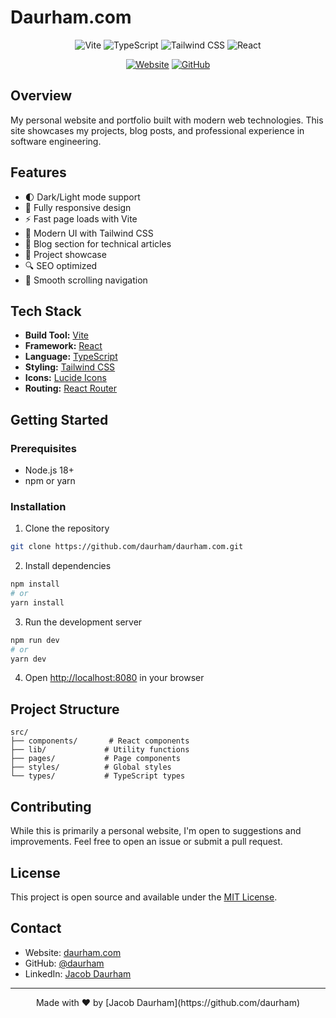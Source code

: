 # Daurham.com

<div align="center">

![Vite](https://img.shields.io/badge/Vite-646CFF?style=for-the-badge&logo=vite&logoColor=white)
![TypeScript](https://img.shields.io/badge/TypeScript-007ACC?style=for-the-badge&logo=typescript&logoColor=white)
![Tailwind CSS](https://img.shields.io/badge/Tailwind_CSS-38B2AC?style=for-the-badge&logo=tailwind-css&logoColor=white)
![React](https://img.shields.io/badge/React-20232A?style=for-the-badge&logo=react&logoColor=61DAFB)

[![Website](https://img.shields.io/badge/Website-Daurham.com-2ea44f?style=for-the-badge)](https://daurham.com)
[![GitHub](https://img.shields.io/badge/GitHub-@daurham-181717?style=for-the-badge&logo=github)](https://github.com/daurham)

</div>

## Overview

My personal website and portfolio built with modern web technologies. This site showcases my projects, blog posts, and professional experience in software engineering.

## Features

- 🌓 Dark/Light mode support
- 📱 Fully responsive design
- ⚡ Fast page loads with Vite
- 🎨 Modern UI with Tailwind CSS
- 📝 Blog section for technical articles
- 🚀 Project showcase
- 🔍 SEO optimized
- 🎯 Smooth scrolling navigation

## Tech Stack

- **Build Tool:** [Vite](https://vitejs.dev/)
- **Framework:** [React](https://reactjs.org/)
- **Language:** [TypeScript](https://www.typescriptlang.org/)
- **Styling:** [Tailwind CSS](https://tailwindcss.com/)
- **Icons:** [Lucide Icons](https://lucide.dev/)
- **Routing:** [React Router](https://reactrouter.com/)

## Getting Started

### Prerequisites

- Node.js 18+ 
- npm or yarn

### Installation

1. Clone the repository
```bash
git clone https://github.com/daurham/daurham.com.git
```

2. Install dependencies
```bash
npm install
# or
yarn install
```

3. Run the development server
```bash
npm run dev
# or
yarn dev
```

4. Open [http://localhost:8080](http://localhost:8080) in your browser

## Project Structure

```
src/
├── components/       # React components
├── lib/             # Utility functions
├── pages/           # Page components
├── styles/          # Global styles
└── types/           # TypeScript types
```

## Contributing

While this is primarily a personal website, I'm open to suggestions and improvements. Feel free to open an issue or submit a pull request.

## License

This project is open source and available under the [MIT License](LICENSE).

## Contact

- Website: [daurham.com](https://daurham.com)
- GitHub: [@daurham](https://github.com/daurham)
- LinkedIn: [Jacob Daurham](https://linkedin.com/in/daurham)

---

<div align="center">
Made with ❤️ by [Jacob Daurham](https://github.com/daurham)
</div>
